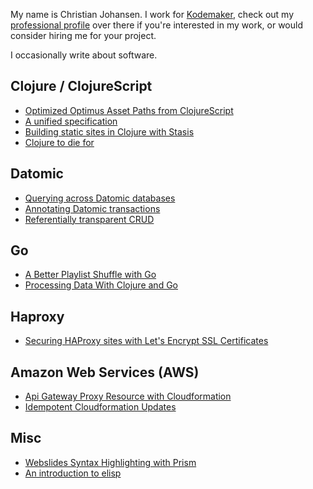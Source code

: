 My name is Christian Johansen. I work for [Kodemaker](http://kodemaker.no),
check out my [professional profile](http://kodemaker.no/christian/) over there
if you're interested in my work, or would consider hiring me for your project.

I occasionally write about software.

## Clojure / ClojureScript

- [Optimized Optimus Asset Paths from ClojureScript](/optimized-optimus-asset-paths-clojurescript/)
- [A unified specification](/a-unified-specification/)
- [Building static sites in Clojure with Stasis](/building-static-sites-in-clojure-with-stasis/)
- [Clojure to die for](/clojure-to-die-for/)

## Datomic

- [Querying across Datomic databases](/querying-across-datomic-databases/)
- [Annotating Datomic transactions](/annotating-datomic-transactions/)
- [Referentially transparent CRUD](/referentially-transparent-crud/)

## Go

- [A Better Playlist Shuffle with Go](/a-better-playlist-shuffle-with-golang/)
- [Processing Data With Clojure and Go](/processing-data-with-clojure-and-golang)

## Haproxy

- [Securing HAProxy sites with Let's Encrypt SSL Certificates](/letsencrypt-haproxy-ssl/)

## Amazon Web Services (AWS)

- [Api Gateway Proxy Resource with Cloudformation](/aws-apigw-proxy-cloudformation/)
- [Idempotent Cloudformation Updates](/idempotent-cloudformation-updates/)

## Misc

- [Webslides Syntax Highlighting with Prism](/webslides-syntax-highlighting/)
- [An introduction to elisp](/an-introduction-to-elisp/)
